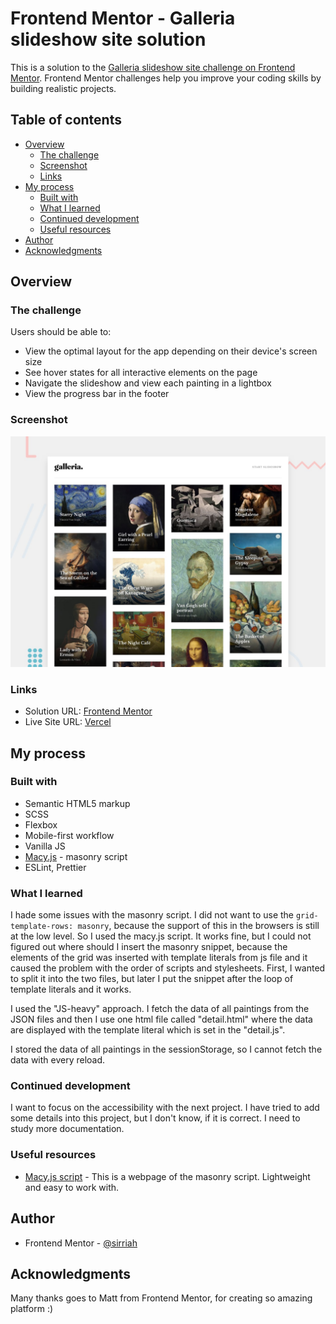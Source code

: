 # Frontend Mentor - Galleria slideshow site solution

This is a solution to the [Galleria slideshow site challenge on Frontend Mentor](https://www.frontendmentor.io/challenges/galleria-slideshow-site-tEA4pwsa6). Frontend Mentor challenges help you improve your coding skills by building realistic projects.

## Table of contents

- [Overview](#overview)
  - [The challenge](#the-challenge)
  - [Screenshot](#screenshot)
  - [Links](#links)
- [My process](#my-process)
  - [Built with](#built-with)
  - [What I learned](#what-i-learned)
  - [Continued development](#continued-development)
  - [Useful resources](#useful-resources)
- [Author](#author)
- [Acknowledgments](#acknowledgments)


## Overview

### The challenge

Users should be able to:

- View the optimal layout for the app depending on their device's screen size
- See hover states for all interactive elements on the page
- Navigate the slideshow and view each painting in a lightbox
- View the progress bar in the footer

### Screenshot

![](./screenshot.jpg)


### Links

- Solution URL: [Frontend Mentor](https://www.frontendmentor.io/solutions/galleria-slideshow-scss-js-macyjs-8VtTUvXNf)
- Live Site URL: [Vercel](https://fm-galleria-slideshow-site-sirriah.vercel.app)

## My process

### Built with

- Semantic HTML5 markup
- SCSS
- Flexbox
- Mobile-first workflow
- Vanilla JS
- [Macy.js](https://github.com/bigbite/macy.js) - masonry script
- ESLint, Prettier


### What I learned

I hade some issues with the masonry script. I did not want to use the `grid-template-rows: masonry`, because the support of this in the browsers is still at the low level. So I used the macy.js script. It works fine, but I could not figured out where should I insert the masonry snippet, because the elements of the grid was inserted with template literals from js file and it caused the problem with the order of scripts and stylesheets. First, I wanted to split it into the two files, but later I put the snippet after the loop of template literals and it works.

I used the "JS-heavy" approach. I fetch the data of all paintings from the JSON files and then I use one html file called "detail.html" where the data are displayed with the template literal which is set in the "detail.js".

I stored the data of all paintings in the sessionStorage, so I cannot fetch the data with every reload.


### Continued development

I want to focus on the accessibility with the next project. I have tried to add some details into this project, but I don't know, if it is correct. I need to study more documentation. 


### Useful resources

- [Macy.js script](http://macyjs.com/) - This is a webpage of the masonry script. Lightweight and easy to work with.


## Author

- Frontend Mentor - [@sirriah](https://www.frontendmentor.io/profile/sirriah)

## Acknowledgments

Many thanks goes to Matt from Frontend Mentor, for creating so amazing platform :)


